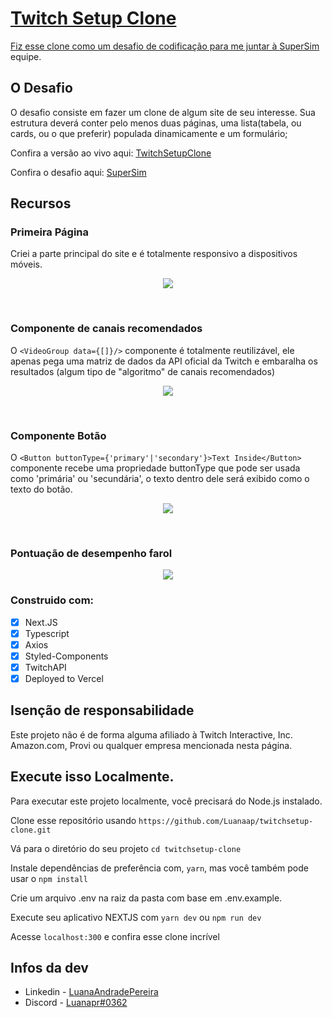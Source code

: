 <p align="center">
  <a href="http://https://github.com/Luanaap/twitchsetup-clone">
  <a href="https://github.com/Luanaap/twitchsetup-clone/network">
  <a href="https://github.com/Luanaap">
</p>

# Twitch Setup Clone

Fiz esse clone como um desafio de codificação para me juntar à [SuperSim](https://www.supersim.com.br/) equipe.

## O Desafio

O desafio consiste em fazer um clone de algum site de seu interesse. Sua estrutura deverá conter pelo menos duas páginas, uma lista(tabela, ou cards, ou o que preferir) populada dinamicamente e um formulário;

Confira a versão ao vivo aqui: [TwitchSetupClone](https://twitchsetup-clone.vercel.app/)

Confira o desafio aqui: [SuperSim](https://s3.amazonaws.com/gupy5/production/companies/1954/emails/1633634448387/a3311c60-27a3-11ec-bd06-2bc019f57abd/supersim_-_jnior_-_front_end.pdf)

## Recursos

### Primeira Página

Criei a parte principal do site e é totalmente responsivo a dispositivos móveis.

<p align="center">
    <img  max-width="768" src="https://i.imgur.com/tbDfTvZ.png">
  </p>
<br />

### Componente de canais recomendados
O `<VideoGroup data={[]}/>` componente é totalmente reutilizável, ele apenas pega uma matriz de dados da API oficial da Twitch e embaralha os resultados (algum tipo de "algoritmo" de canais recomendados)

 <p align="center">
    <img  max-width="768" src="https://i.imgur.com/mpvTCuY.png">
  </p>
<br />

### Componente Botão
O `<Button buttonType={'primary'|'secondary'}>Text Inside</Button>` componente recebe uma propriedade buttonType que pode ser usada como 'primária' ou 'secundária', o texto dentro dele será exibido como o texto do botão.

  <p align="center">
    <img  max-width="768" src="https://i.imgur.com/mhWLZAm.png">
  </p>
<br />

### Pontuação de desempenho farol


  <p align="center">
    <img  max-width="768" src="https://i.imgur.com/0bpjPLk.png">
  </p>


  ### Construido com:
- [x] Next.JS
- [x] Typescript
- [x] Axios
- [x] Styled-Components
- [x] TwitchAPI
- [x] Deployed to Vercel

## Isenção de responsabilidade
Este projeto não é de forma alguma afiliado à Twitch Interactive, Inc. Amazon.com, Provi ou qualquer empresa mencionada nesta página.

## Execute isso Localmente.
Para executar este projeto localmente, você precisará do Node.js instalado.

Clone esse repositório usando `https://github.com/Luanaap/twitchsetup-clone.git`

Vá para o diretório do seu projeto `cd twitchsetup-clone`

Instale dependências de preferência com, `yarn`, mas você também pode usar o `npm install`

Crie um arquivo .env na raiz da pasta com base em .env.example.

Execute seu aplicativo NEXTJS com `yarn dev` ou `npm run dev`

Acesse `localhost:300` e confira esse clone incrível

## Infos da dev
- Linkedin - [LuanaAndradePereira](https://www.linkedin.com/in/luanaapereira/)
- Discord - [Luanapr#0362](https://discord.com/)











